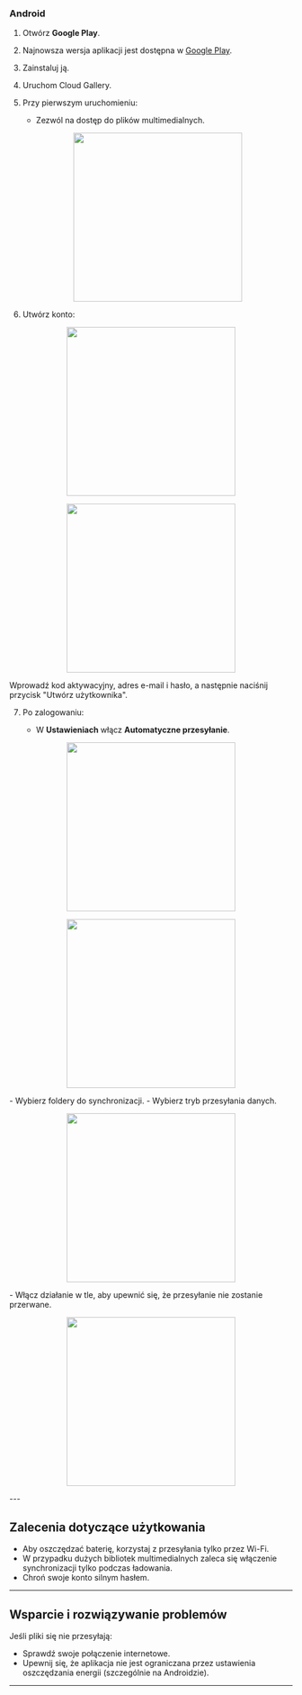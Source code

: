 ### Android

1. Otwórz **Google Play**.

2. Najnowsza wersja aplikacji jest dostępna w [Google Play](https://play.google.com/store/apps/details?id=app.myclick.gallery).

3. Zainstaluj ją.

4. Uruchom Cloud Gallery.

5. Przy pierwszym uruchomieniu:

   * Zezwól na dostęp do plików multimedialnych.

    <p align="center"><img src="/ru/2025-08-11 13.44.32.jpg" width="300"></p>

6. Utwórz konto:

<p align="center"><img src="/ru/2025-08-11 13.13.08.jpg" width="300"></p> 
<p align="center"><img src="/ru/2025-08-11 13.13.11.jpg" width="300"></p> 
Wprowadź kod aktywacyjny, adres e-mail i hasło, a następnie naciśnij przycisk "Utwórz użytkownika".

7. Po zalogowaniu:

   * W **Ustawieniach** włącz **Automatyczne przesyłanie**.

 <p align="center"><img src="/ru/2025-08-11 13.12.51.jpg" width="300"></p> 
 <p align="center"><img src="/ru/2025-08-11 14.14.56.jpg" width="300"></p> 
   - Wybierz foldery do synchronizacji.
   - Wybierz tryb przesyłania danych.
    <p align="center"><img src="/ru/2025-08-11 13.13.00.jpg" width="300"></p> 
   - Włącz działanie w tle, aby upewnić się, że przesyłanie nie zostanie przerwane.
     <p align="center"><img src="/ru/2025-08-2112311311113.jpg" width="300"></p> 
---

## Zalecenia dotyczące użytkowania

* Aby oszczędzać baterię, korzystaj z przesyłania tylko przez Wi-Fi.
* W przypadku dużych bibliotek multimedialnych zaleca się włączenie synchronizacji tylko podczas ładowania.
* Chroń swoje konto silnym hasłem.

---

## Wsparcie i rozwiązywanie problemów

Jeśli pliki się nie przesyłają:

* Sprawdź swoje połączenie internetowe.
* Upewnij się, że aplikacja nie jest ograniczana przez ustawienia oszczędzania energii (szczególnie na Androidzie).

---
